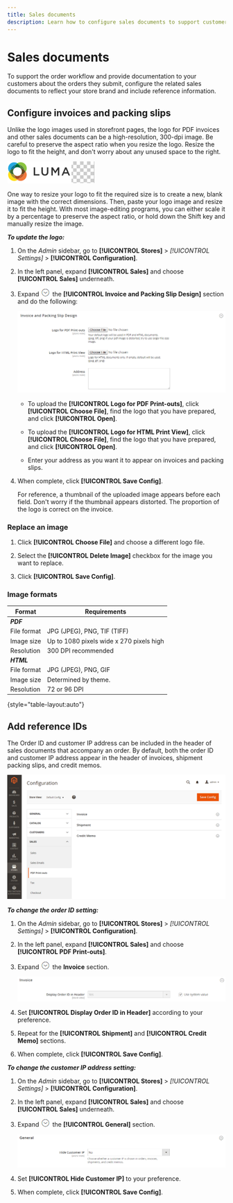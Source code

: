 ```yaml
---
title: Sales documents
description: Learn how to configure sales documents to support customer orders and fulfillment for your Commerce store.
---
```

# Sales documents

To support the order workflow and provide documentation to your customers about the orders they submit, configure the related sales documents to reflect your store brand and include reference information.

## Configure invoices and packing slips

Unlike the logo images used in storefront pages, the logo for PDF invoices and other sales documents can be a high-resolution, 300-dpi image. Be careful to preserve the aspect ratio when you resize the logo. Resize the logo to fit the height, and don't worry about any unused space to the right.

![Sample logo](./assets/logo-pdf.png)

One way to resize your logo to fit the required size is to create a new, blank image with the correct dimensions. Then, paste your logo image and resize it to fit the height. With most image-editing programs, you can either scale it by a percentage to preserve the aspect ratio, or hold down the Shift key and manually resize the image.

**_To update the logo:_**

1. On the _Admin_ sidebar, go to **[!UICONTROL Stores]** > _[!UICONTROL Settings]_ > **[!UICONTROL Configuration]**.

1. In the left panel, expand **[!UICONTROL Sales]** and choose **[!UICONTROL Sales]** underneath.

1. Expand ![Expansion selector](../assets/icon-display-expand.png) the **[!UICONTROL Invoice and Packing Slip Design]** section and do the following:

   ![Sales configuration - sales invoice and packing slip design](../configuration-reference/sales/assets/sales-invoice-packing-slip-design.png)<!-- zoom -->

   - To upload the **[!UICONTROL Logo for PDF Print-outs]**, click **[!UICONTROL Choose File]**, find the logo that you have prepared, and click **[!UICONTROL Open]**.

   - To upload the **[!UICONTROL Logo for HTML Print View]**, click **[!UICONTROL Choose File]**, find the logo that you have prepared, and click **[!UICONTROL Open]**.

   - Enter your address as you want it to appear on invoices and packing slips.

1. When complete, click **[!UICONTROL Save Config]**.

   For reference, a thumbnail of the uploaded image appears before each field. Don't worry if the thumbnail appears distorted. The proportion of the logo is correct on the invoice.

### Replace an image

1. Click **[!UICONTROL Choose File]** and choose a different logo file.

1. Select the **[!UICONTROL Delete Image]** checkbox for the image you want to replace.

1. Click **[!UICONTROL Save Config]**.

### Image formats

|Format| Requirements                             |
|--- |------------------------------------------|
|**_PDF_**||
|File format| JPG (JPEG), PNG, TIF (TIFF)              |
|Image size| Up to 1080 pixels wide x 270 pixels high |
|Resolution| 300 DPI recommended                      |
|**_HTML_**||
|File format| JPG (JPEG), PNG, GIF                     |
|Image size| Determined by theme.                     |
|Resolution| 72 or 96 DPI                             |

{style="table-layout:auto"}

## Add reference IDs

The Order ID and customer IP address can be included in the header of sales documents that accompany an order. By default, both the order ID and customer IP address appear in the header of invoices, shipment packing slips, and credit memos.

![Sales configuration - PDF print-outs](./assets/config-sales-pdf-print-outs.png)<!-- zoom -->

**_To change the order ID setting:_**

1. On the _Admin_ sidebar, go to **[!UICONTROL Stores]** > _[!UICONTROL Settings]_ > **[!UICONTROL Configuration]**.

1. In the left panel, expand **[!UICONTROL Sales]** and choose **[!UICONTROL PDF Print-outs]**.

1. Expand ![Expansion selector](../assets/icon-display-expand.png) the **Invoice** section.

   ![Sales configuration - PDF print-outs invoice](../configuration-reference/sales/assets/pdf-print-invoice.png)<!-- zoom -->

1. Set **[!UICONTROL Display Order ID in Header]** according to your preference.

1. Repeat for the **[!UICONTROL Shipment]** and **[!UICONTROL Credit Memo]** sections.

1. When complete, click **[!UICONTROL Save Config]**.

**_To change the customer IP address setting:_**

1. On the _Admin_ sidebar, go to **[!UICONTROL Stores]** > _[!UICONTROL Settings]_ > **[!UICONTROL Configuration]**.

1. In the left panel, expand **[!UICONTROL Sales]** and choose **[!UICONTROL Sales]** underneath.

1. Expand ![Expansion selector](../assets/icon-display-expand.png) the **[!UICONTROL General]** section.

   ![Sales configuration - general sales settings](../configuration-reference/sales/assets/sales-general.png)<!-- zoom -->

1. Set **[!UICONTROL Hide Customer IP]** to your preference.

1. When complete, click **[!UICONTROL Save Config]**.

